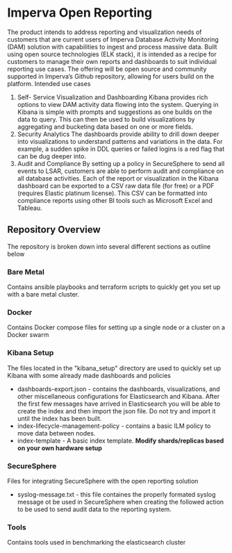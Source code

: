 # Imperva Open Reporting
The product intends to address reporting and visualization needs of customers that are current users of Imperva Database Activity Monitoring (DAM) solution with capabilities to ingest and process massive data. Built using open source technologies (ELK stack), it is intended as a recipe for customers to manage their own reports and dashboards to suit individual reporting use cases. The offering will be open source and community supported in Imperva’s Github repository, allowing for users build on the platform.
Intended use cases
1. Self- Service Visualization and Dashboarding
Kibana provides rich options to view DAM activity data flowing into the system. Querying in Kibana is simple with prompts and suggestions as one builds on the data to query. This can then be used to build visualizations by aggregating and bucketing data based on one or more fields.
2. Security Analytics
The dashboards provide ability to drill down deeper into visualizations to understand patterns and variations in the data. For example, a sudden spike in DDL queries or failed logins is a red flag that can be dug deeper into.
3. Audit and Compliance
By setting up a policy in SecureSphere to send all events to LSAR, customers are able to perform audit and compliance on all database activities. Each of the report or visualization in the Kibana dashboard can be exported to a CSV raw data file (for free) or a PDF (requires Elastic  platinum license). This CSV can be formatted into compliance reports using other BI tools such as Microsoft Excel and Tableau.

## Repository Overview
The repository is broken down into several different sections as outline below

### Bare Metal
Contains ansible playbooks and terraform scripts to quickly get you set up with a bare metal cluster.

### Docker
Contains Docker compose files for setting up a single node or a cluster on a Docker swarm

### Kibana Setup
The files located in the "kibana_setup" directory are used to quickly set up Kibana with some already made dashboards and policies

  * dashboards-export.json - contains the dashboards, visualizations, and other miscellaneous configurations for Elasticsearch and Kibana.  After the first few messages have arrived in Elasticsearch you will be able to create the index and then import the json file.  Do not try and import it until the index has been built.
  * index-lifecycle-management-policy - contains a basic ILM policy to move data between nodes.
  * index-template - A basic index template. **Modify shards/replicas based on your own hardware setup**

### SecureSphere
Files for integrating SecureSphere with the open reporting solution

  * syslog-message.txt - this file containes the properly formated syslog message ot be used in SecureSphere when creating the followed action to be used to send audit data to the reporting system.

### Tools
Contains tools used in benchmarking the elasticsearch cluster
